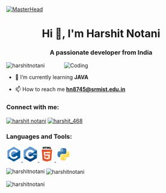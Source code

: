 [![MasterHead](https://user-images.githubusercontent.com/90236635/232446433-d5540fa2-fe28-4bb8-b929-cdb51fe61336.gif)](https://harshitnotani.io)
<h1 align="center">Hi 👋, I'm Harshit Notani</h1>
<h3 align="center">A passionate developer from India</h3>
<img align="right" alt="Coding" width="350" src="https://cdn.dribbble.com/users/1059583/screenshots/4171367/coding-freak.gif">

<p align="left"> <img src="https://komarev.com/ghpvc/?username=harshitnotani&label=Profile%20views&color=0e75b6&style=flat" alt="harshitnotani" /> </p>

- 🌱 I’m currently learning **JAVA**

- 📫 How to reach me **hn8745@srmist.edu.in**

<h3 align="left">Connect with me:</h3>
<p align="left">
<a href="https://linkedin.com/in/harshit notani" target="blank"><img align="center" src="https://raw.githubusercontent.com/rahuldkjain/github-profile-readme-generator/master/src/images/icons/Social/linked-in-alt.svg" alt="harshit notani" height="30" width="40" /></a>
<a href="https://instagram.com/harshit_468" target="blank"><img align="center" src="https://raw.githubusercontent.com/rahuldkjain/github-profile-readme-generator/master/src/images/icons/Social/instagram.svg" alt="harshit_468" height="30" width="40" /></a>
</p>

<h3 align="left">Languages and Tools:</h3>
<p align="left"> <a href="https://www.cprogramming.com/" target="_blank" rel="noreferrer"> <img src="https://raw.githubusercontent.com/devicons/devicon/master/icons/c/c-original.svg" alt="c" width="40" height="40"/> </a> <a href="https://www.w3schools.com/cpp/" target="_blank" rel="noreferrer"> <img src="https://raw.githubusercontent.com/devicons/devicon/master/icons/cplusplus/cplusplus-original.svg" alt="cplusplus" width="40" height="40"/> </a> <a href="https://www.w3.org/html/" target="_blank" rel="noreferrer"> <img src="https://raw.githubusercontent.com/devicons/devicon/master/icons/html5/html5-original-wordmark.svg" alt="html5" width="40" height="40"/> </a> <a href="https://www.python.org" target="_blank" rel="noreferrer"> <img src="https://raw.githubusercontent.com/devicons/devicon/master/icons/python/python-original.svg" alt="python" width="40" height="40"/> </a> </p>

<p><img align="left" src="https://github-readme-stats.vercel.app/api/top-langs?username=harshitnotani&show_icons=true&locale=en&layout=compact" alt="harshitnotani" /></p>

<p>&nbsp;<img align="center" src="https://github-readme-stats.vercel.app/api?username=harshitnotani&show_icons=true&locale=en" alt="harshitnotani" /></p>

<p><img align="center" src="https://github-readme-streak-stats.herokuapp.com/?user=harshitnotani&" alt="harshitnotani" /></p>
